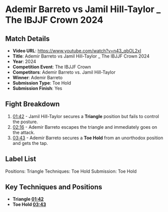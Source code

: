 # Ademir Barreto vs Jamil Hill-Taylor _ The IBJJF Crown 2024

## Match Details
- **Video URL**: https://www.youtube.com/watch?v=n43_qbOL2xI
- **Title**: Ademir Barreto vs Jamil Hill-Taylor _ The IBJJF Crown 2024
- **Year**: 2024
- **Competition Event**: The IBJJF Crown
- **Competitors**: Ademir Barreto vs. Jamil Hill-Taylor
- **Winner**: Ademir Barreto
- **Submission Type**: Toe Hold
- **Submission Finish**: Yes

## Fight Breakdown
1. [01:42](https://www.youtube.com/watch?v=n43_qbOL2xI&t=102) - Jamil Hill-Taylor secures a **Triangle** position but fails to control the posture.
2. [02:16](https://www.youtube.com/watch?v=n43_qbOL2xI&t=136) - Ademir Barreto escapes the triangle and immediately goes on the attack.
3. [03:43](https://www.youtube.com/watch?v=n43_qbOL2xI&t=223) - Ademir Barreto secures a **Toe Hold** from an unorthodox position and gets the tap.

## Label List
Positions: Triangle
Techniques: Toe Hold
Submission: Toe Hold

## Key Techniques and Positions
- **Triangle [01:42](https://www.youtube.com/watch?v=n43_qbOL2xI&t=102)**
- **Toe Hold [03:43](https://www.youtube.com/watch?v=n43_qbOL2xI&t=223)**